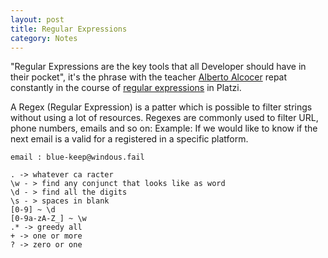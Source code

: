 ```yaml
---
layout: post
title: Regular Expressions
category: Notes
---
```


"Regular Expressions are the key tools that all Developer should have in their pocket", it's the phrase with the teacher [Alberto Alcocer](https://twitter.com/beco) repat constantly in the course of [regular expressions](https://platzi.com/clases/expresiones-regulares/) in Platzi.

A Regex (Regular Expression) is a patter which is possible to filter strings without using a lot of resources. Regexes are commonly used to filter URL, phone numbers, emails and so on:
Example:
If we would like to know if the next email is a valid for a registered in a specific platform. 

```
email : blue-keep@windous.fail
```




```
. -> whatever ca racter
\w - > find any conjunct that looks like as word
\d - > find all the digits
\s - > spaces in blank
[0-9] ~ \d
[0-9a-zA-Z_] ~ \w
.* -> greedy all
+ -> one or more
? -> zero or one
```
<!--stackedit_data:
eyJoaXN0b3J5IjpbNDE5NjA0NjMsMTg5ODM1NDk4Nyw4MjQ5Nj
cxODAsLTM1MzY5NTQ5NSwtNjA1MTE5MTA0XX0=
-->